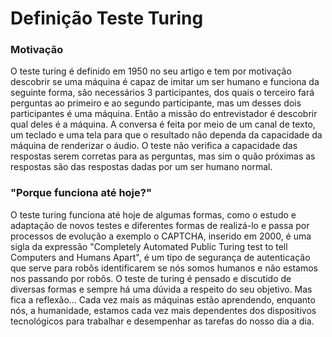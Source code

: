 # Definição Teste Turing

### Motivação

O teste turing é definido em 1950 no seu artigo e tem por motivação descobrir se uma máquina é capaz de imitar um ser humano e funciona da seguinte forma, são necessários 3 participantes, dos quais o terceiro fará perguntas ao primeiro e ao segundo participante, mas um desses dois participantes é uma máquina. Então a missão do entrevistador é descobrir qual deles é a máquina. A conversa é feita por meio de um canal de texto, um teclado e uma tela para que o resultado não dependa da capacidade da máquina de renderizar o áudio. O teste não verifica a capacidade das respostas serem corretas para as perguntas, mas sim o quão próximas as respostas são das respostas dadas por um ser humano normal.


### "Porque funciona até hoje?"

O teste turing funciona até hoje de algumas formas, como o estudo e adaptação de novos testes e diferentes formas de realizá-lo e passa por processos de evolução a exemplo o CAPTCHA, inserido em 2000, é uma sigla da expressão "Completely Automated Public Turing test to tell Computers and Humans Apart", é um tipo de segurança de autenticação que serve para robôs identificarem se nós somos humanos e não estamos nos passando por robôs. O teste de turing é pensado e discutido de diversas formas e sempre há uma dúvida a respeito do seu objetivo. Mas fica a reflexão… Cada vez mais as máquinas estão aprendendo, enquanto nós, a humanidade, estamos cada vez mais dependentes dos dispositivos tecnológicos para trabalhar e desempenhar as tarefas do nosso dia a dia.


